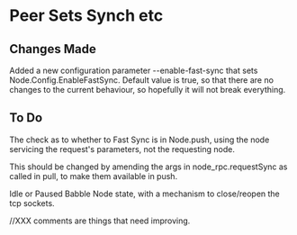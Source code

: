 # Peer Sets Synch etc

## Changes Made

Added a new configuration parameter --enable-fast-sync that sets Node.Config.EnableFastSync. Default value is true, so that there are no changes to the current behaviour, so hopefully it will not break everything.

## To Do

The check as to whether to Fast Sync is in Node.push, using the node servicing the request's parameters, not the requesting node.

This should be changed by amending the args in node_rpc.requestSync as called in pull, to make them available in push.

Idle or Paused Babble Node state, with a mechanism to close/reopen the tcp sockets.

//XXX comments are things that need improving.
